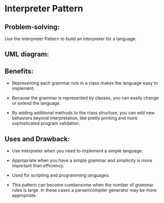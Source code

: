# Interpreter Pattern
## Problem-solving:
Use the Interpreter Pattern to build an interpreter for a language.

## UML diagram:

## Benefits:
- Representing each grammar rule in a class makes the language easy to implement.

- Because the grammar is represented by classes, you can easily change or extend the language.

- By adding additional methods to the class structure, you can add new behaviors beyond interpretation, like pretty printing and more sophisticated program validation.

## Uses and Drawback:
- Use interpreter when you need to implement a simple language.

- Appropriate when you have a simple grammar and simplicity is more important than efficiency.

- Used for scripting and programming languages.

- This pattern can become cumbersome when the number of grammar rules is large. In these cases a parser/compiler generator may be more appropriate.